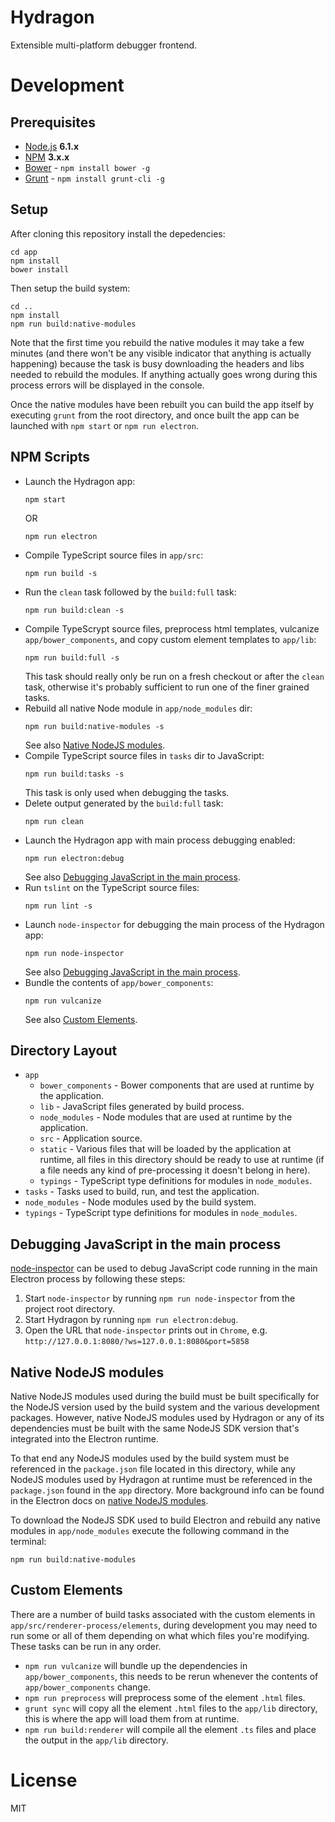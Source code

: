 # Hydragon

Extensible multi-platform debugger frontend.

# Development

## Prerequisites

- [Node.js](https://nodejs.org/) **6.1.x**
- [NPM](https://www.npmjs.com/) **3.x.x**
- [Bower](http://bower.io/) - `npm install bower -g`
- [Grunt](http://gruntjs.com) - `npm install grunt-cli -g`

## Setup

After cloning this repository install the depedencies:

```shell
cd app
npm install
bower install
```

Then setup the build system:

```shell
cd ..
npm install
npm run build:native-modules
```

Note that the first time you rebuild the native modules it may take a few minutes (and there won't
be any visible indicator that anything is actually happening) because the task is busy downloading
the headers and libs needed to rebuild the modules. If anything actually goes wrong during this
process errors will be displayed in the console.

Once the native modules have been rebuilt you can build the app itself by executing `grunt` from
the root directory, and once built the app can be launched with `npm start` or `npm run electron`.

## NPM Scripts

- Launch the Hydragon app:
  ```shell
  npm start
  ```
  OR
  ```shell
  npm run electron
  ```
- Compile TypeScript source files in `app/src`:
  ```shell
  npm run build -s
  ```
- Run the `clean` task followed by the `build:full` task:
  ```shell
  npm run build:clean -s
  ```
- Compile TypeScrypt source files, preprocess html templates, vulcanize `app/bower_components`, and
  copy custom element templates to `app/lib`:
  ```shell
  npm run build:full -s
  ```
  This task should really only be run on a fresh checkout or after the `clean` task, otherwise it's
  probably sufficient to run one of the finer grained tasks.
- Rebuild all native Node module in `app/node_modules` dir:
  ```shell
  npm run build:native-modules -s
  ```
  See also [Native NodeJS modules](#native-nodejs-modules).
- Compile TypeScript source files in `tasks` dir to JavaScript:
  ```shell
  npm run build:tasks -s
  ```
  This task is only used when debugging the tasks.
- Delete output generated by the `build:full` task:
  ```shell
  npm run clean
  ```
- Launch the Hydragon app with main process debugging enabled:
  ```shell
  npm run electron:debug
  ```
  See also [Debugging JavaScript in the main process](#debugging-javascript-in-the-main-process).
- Run `tslint` on the TypeScript source files:
  ```shell
  npm run lint -s
  ```
- Launch `node-inspector` for debugging the main process of the Hydragon app:
  ```shell
  npm run node-inspector
  ```
  See also [Debugging JavaScript in the main process](#debugging-javascript-in-the-main-process).
- Bundle the contents of `app/bower_components`:
  ```shell
  npm run vulcanize
  ```
  See also [Custom Elements](#custom-elements).

## Directory Layout

- `app`
  - `bower_components` - Bower components that are used at runtime by the application.
  - `lib` - JavaScript files generated by build process.
  - `node_modules` - Node modules that are used at runtime by the application.
  - `src` - Application source.
  - `static` - Various files that will be loaded by the application at runtime, all files in this
    directory should be ready to use at runtime (if a file needs any kind of pre-processing it
    doesn't belong in here).
  - `typings` - TypeScript type definitions for modules in `node_modules`.
- `tasks` - Tasks used to build, run, and test the application.
- `node_modules` - Node modules used by the build system.
- `typings` - TypeScript type definitions for modules in `node_modules`.

## Debugging JavaScript in the main process

[node-inspector](https://github.com/node-inspector/node-inspector) can be used to debug JavaScript
code running in the main Electron process by following these steps:

1. Start `node-inspector` by running `npm run node-inspector` from the project root directory.
2. Start Hydragon by running `npm run electron:debug`.
3. Open the URL that `node-inspector` prints out in `Chrome`,
   e.g. `http://127.0.0.1:8080/?ws=127.0.0.1:8080&port=5858`

## Native NodeJS modules

Native NodeJS modules used during the build must be built specifically for the NodeJS version used
by the build system and the various development packages. However, native NodeJS modules used by
Hydragon or any of its dependencies must be built with the same NodeJS SDK version that's integrated
into the Electron runtime.

To that end any NodeJS modules used by the build system must be referenced in the `package.json`
file located in this directory, while any NodeJS modules used by Hydragon at runtime must be
referenced in the `package.json` found in the `app` directory. More background info can be found in
the Electron docs on [native NodeJS modules](https://github.com/electron/electron/blob/v0.37.8/docs/tutorial/using-native-node-modules.md).

To download the NodeJS SDK used to build Electron and rebuild any native modules in
`app/node_modules` execute the following command in the terminal:

```shell
npm run build:native-modules
```

## Custom Elements

There are a number of build tasks associated with the custom elements in
`app/src/renderer-process/elements`, during development you may need to run some or all of them
depending on what which files you're modifying. These tasks can be run in any order.

- `npm run vulcanize` will bundle up the dependencies in `app/bower_components`, this needs to be
  rerun whenever the contents of `app/bower_components` change.
- `npm run preprocess` will preprocess some of the element `.html` files.
- `grunt sync` will copy all the element `.html` files to the `app/lib` directory, this is where the
  app will load them from at runtime.
- `npm run build:renderer` will compile all the element `.ts` files and place the output in the
  `app/lib` directory.


# License

MIT
